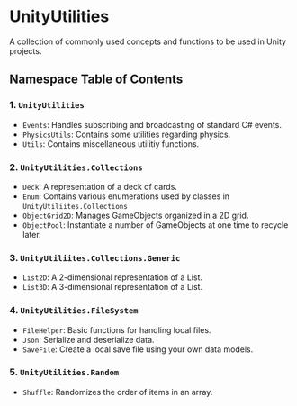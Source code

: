 # UnityUtilities
A collection of commonly used concepts and functions to be used in Unity projects.

## Namespace Table of Contents

### 1. `UnityUtilities`
- `Events`: Handles subscribing and broadcasting of standard C# events.
- `PhysicsUtils`: Contains some utilities regarding physics.
- `Utils`: Contains miscellaneous utilitiy functions.

### 2. `UnityUtilities.Collections`
- `Deck`: A representation of a deck of cards.
- `Enum`: Contains various enumerations used by classes in `UnityUtiliites.Collections`
- `ObjectGrid2D`: Manages GameObjects organized in a 2D grid.
- `ObjectPool`: Instantiate a number of GameObjects at one time to recycle later.

### 3. `UnityUtiliites.Collections.Generic`
- `List2D`: A 2-dimensional representation of a List.
- `List3D`: A 3-dimensional representation of a List.

### 4. `UnityUtilities.FileSystem`
- `FileHelper`: Basic functions for handling local files.
- `Json`: Serialize and deserialize data.
- `SaveFile`: Create a local save file using your own data models.

### 5. `UnityUtilities.Random`
- `Shuffle`: Randomizes the order of items in an array.
